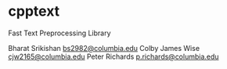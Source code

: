 # cpptext
Fast Text Preprocessing Library

Bharat Srikishan <bs2982@columbia.edu>
Colby James Wise <cjw2165@columbia.edu>
Peter Richards <p.richards@columbia.edu>
